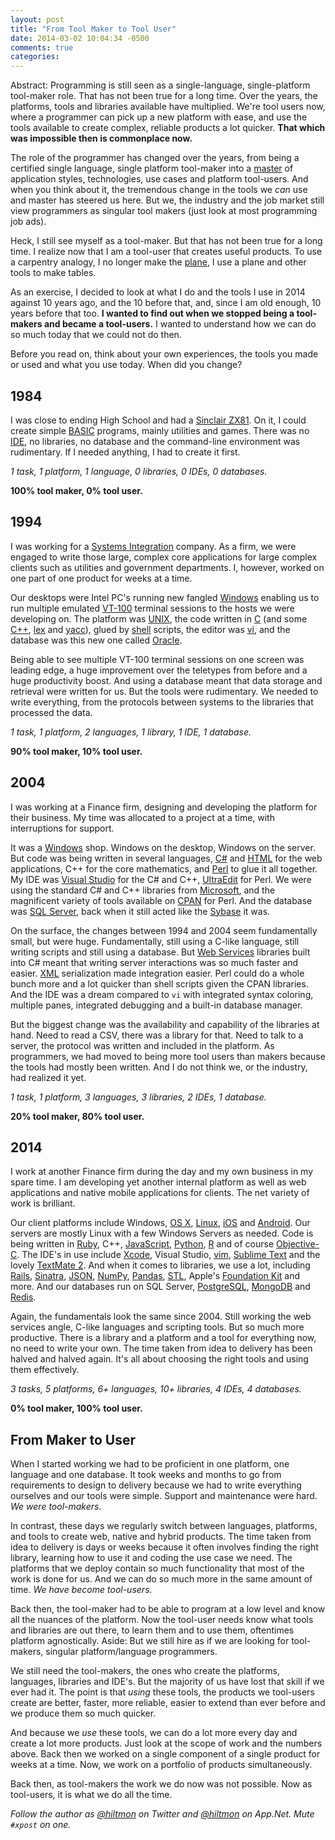 ```yaml
---
layout: post
title: "From Tool Maker to Tool User"
date: 2014-03-02 10:04:34 -0500
comments: true
categories: 
---
```


<span class="light">Abstract: Programming is still seen as a single-language, single-platform tool-maker role. That has not been true for a long time. Over the years, the platforms, tools and libraries available have multiplied. We're tool users now, where a programmer can pick up a new platform with ease, and use the tools available to create complex, reliable products a lot quicker. **That which was impossible then is commonplace now.**</span>

The role of the programmer has changed over the years, from being a certified single language, single platform tool-maker into a [master](http://pragprog.com/the-pragmatic-programmer) of application styles, technologies, use cases and platform tool-users. And when you think about it, the tremendous change in the tools we *can* use and master has steered us here. But we, the industry and the job market still view programmers as singular tool makers (just look at most programming job ads).

Heck, I still see myself as a tool-maker. But that has not been true for a long time. I realize now that I am a tool-user that creates useful products. To use a carpentry analogy, I no longer make the [plane][PLANE], I use a plane and other tools to make tables.

As an exercise, I decided to look at what I do and the tools I use in 2014 against 10 years ago, and the 10 before that, and, since I am old enough, 10 years before that too. **I wanted to find out when we stopped being a tool-makers and became a tool-users.** I wanted to understand how we can do so much today that we could not do then.

Before you read on, think about your own experiences, the tools you made or used and what you use today. When did you change?

## 1984

I was close to ending High School and had a [Sinclair ZX81](https://hiltmon.com/blog/2012/08/01/my-first-computer-sinclair-zx81/). On it, I could create simple [BASIC](http://en.wikipedia.org/wiki/BASIC) programs, mainly utilities and games. There was no [IDE](http://en.wikipedia.org/wiki/Integrated_development_environment), no libraries, no database and the command-line environment was rudimentary. If I needed anything, I had to create it first.

*1 task, 1 platform, 1 language, 0 libraries, 0 IDEs, 0 databases.*

**100% tool maker, 0% tool user.**

## 1994

I was working for a [Systems Integration](http://en.wikipedia.org/wiki/System_integration) company. As a firm, we were engaged to write those large, complex core applications for large complex clients such as utilities and government departments. I, however, worked on one part of one product for weeks at a time.

Our desktops were Intel PC's running new fangled [Windows](http://en.wikipedia.org/wiki/Microsoft_Windows) enabling us to run multiple emulated [VT-100](http://en.wikipedia.org/wiki/VT100) terminal sessions to the hosts we were developing on. The platform was [UNIX](http://en.wikipedia.org/wiki/Unix), the code written in [C][CPGM] (and some [C++](http://en.wikipedia.org/wiki/C++), [lex][LEX] and [yacc](http://en.wikipedia.org/wiki/Yacc)), glued by [shell](http://en.wikipedia.org/wiki/Unix_shell) scripts, the editor was [vi](http://en.wikipedia.org/wiki/Vi), and the database was this new one called [Oracle](http://www.oracle.com/index.html).

Being able to see multiple VT-100 terminal sessions on one screen was leading edge, a huge improvement over the teletypes from before and a huge productivity boost. And using a database meant that data storage and retrieval were written for us. But the tools were rudimentary. We needed to write everything, from the protocols between systems to the libraries that processed the data.

*1 task, 1 platform, 2 languages, 1 library, 1 IDE, 1 database.* 

**90% tool maker, 10% tool user.**

## 2004

I was working at a Finance firm, designing and developing the platform for their business. My time was allocated to a project at a time, with interruptions for support.

It was a [Windows](http://en.wikipedia.org/wiki/Microsoft_Windows) shop. Windows on the desktop, Windows on the server. But code was being written in several languages, [C#][CSHARP] and [HTML](http://en.wikipedia.org/wiki/HTML) for the web applications, C++ for the core mathematics, and [Perl](http://www.perl.org) to glue it all together. My IDE was [Visual Studio](http://en.wikipedia.org/wiki/Microsoft_Visual_Studio) for the C# and C++, [UltraEdit](http://www.ultraedit.com) for Perl. We were using the standard C# and C++ libraries from [Microsoft](http://en.wikipedia.org/wiki/Microsoft), and the magnificent variety of tools available on [CPAN](http://www.cpan.org) for Perl. And the database was [SQL Server](http://en.wikipedia.org/wiki/Microsoft_SQL_Server), back when it still acted like the [Sybase](http://en.wikipedia.org/wiki/Sybase) it was.

On the surface, the changes between 1994 and 2004 seem fundamentally small, but were huge. Fundamentally, still using a C-like language, still writing scripts and still using a database. But [Web Services](http://en.wikipedia.org/wiki/Web_service) libraries built into C# meant that writing server interactions was so much faster and easier. [XML](http://en.wikipedia.org/wiki/XML) serialization made integration easier. Perl could do a whole bunch more and a lot quicker than shell scripts given the CPAN libraries. And the IDE was a dream compared to `vi` with integrated syntax coloring, multiple panes, integrated debugging and a built-in database manager.

But the biggest change was the availability and capability of the libraries at hand. Need to read a CSV, there was a library for that. Need to talk to a server, the protocol was written and included in the platform. As programmers, we had moved to being more tool users than makers because the tools had mostly been written. And I do not think we, or the industry, had realized it yet.

*1 task, 1 platform, 3 languages, 3 libraries, 2 IDEs, 1 database.*

**20% tool maker, 80% tool user.**

## 2014

I work at another Finance firm during the day and my own business in my spare time. I am developing yet another internal platform as well as web applications and native mobile applications for clients. The net variety of work is brilliant.

Our client platforms include Windows, [OS X](http://en.wikipedia.org/wiki/OS_X), [Linux](http://en.wikipedia.org/wiki/Linux), [iOS](http://en.wikipedia.org/wiki/IOS) and [Android][ANDROID]. Our servers are mostly Linux with a few Windows Servers as needed. Code is being written in [Ruby](https://www.ruby-lang.org/en/), C++, [JavaScript](http://en.wikipedia.org/wiki/JavaScript), [Python](http://www.python.org), [R](http://www.r-project.org) and of course [Objective-C](http://en.wikipedia.org/wiki/Objective-C). The IDE's in use include [Xcode](http://en.wikipedia.org/wiki/Xcode), Visual Studio, [vim][VIM], [Sublime Text](http://www.sublimetext.com) and the lovely [TextMate 2](http://macromates.com). And when it comes to libraries, we use a lot, including [Rails](http://rubyonrails.org), [Sinatra](http://www.sinatrarb.com), [JSON](http://json.org), [NumPy](http://www.numpy.org), [Pandas](http://pandas.pydata.org), [STL](http://en.wikipedia.org/wiki/Standard_Template_Library), Apple's [Foundation Kit](http://en.wikipedia.org/wiki/Foundation_Kit) and more. And our databases run on SQL Server, [PostgreSQL](http://www.postgresql.org), [MongoDB](http://www.mongodb.org) and [Redis](http://redis.io).

Again, the fundamentals look the same since 2004. Still working the web services angle, C-like languages and scripting tools. But so much more productive. There is a library and a platform and a tool for everything now, no need to write your own. The time taken from idea to delivery has been halved and halved again. It's all about choosing the right tools and using them effectively.

*3 tasks, 5 platforms, 6+ languages, 10+ libraries, 4 IDEs, 4 databases.*

**0% tool maker, 100% tool user.**

## From Maker to User

When I started working we had to be proficient in one platform, one language and one database. It took weeks and months to go from requirements to design to delivery because we had to write everything ourselves and our tools were simple. Support and maintenance were hard. *We were tool-makers.*

In contrast, these days we regularly switch between languages, platforms, and tools to create web, native and hybrid products. The time taken from idea to delivery is days or weeks because it often involves finding the right library, learning how to use it and coding the use case we need. The platforms that we deploy contain so much functionality that most of the work is done for us. And we can do so much more in the same amount of time. *We have become tool-users.*

Back then, the tool-maker had to be able to program at a low level and know all the nuances of the platform. Now the tool-user needs know what tools and libraries are out there, to learn them and to use them, oftentimes platform agnostically. Aside: But we still hire as if we are looking for tool-makers, singular platform/language programmers.

We still need the tool-makers, the ones who create the platforms, languages, libraries and IDE's. But the majority of us have lost that skill if we ever had it. The point is that *using* these tools, the products we tool-users create are better, faster, more reliable, easier to extend than ever before and we produce them so much quicker.

And because we *use* these tools, we can do a lot more every day and create a lot more products. Just look at the scope of work and the numbers above. Back then we worked on a single component of a single product for weeks at a time. Now, we work on a portfolio of products simultaneously. 

Back then, as tool-makers the work we do now was not possible. Now as tool-users, it is what we do all the time.

*Follow the author as [@hiltmon](http://twitter.com/hiltmon) on Twitter and [@hiltmon](http://alpha.app.net/hiltmon) on App.Net. Mute `#xpost` on one.*

[PLANE]:	http://en.wikipedia.org/wiki/Plane_(tool)
[CPGM]:	http://en.wikipedia.org/wiki/C_(programming_language)
[LEX]:	http://en.wikipedia.org/wiki/Lex_(software)
[CSHARP]: http://en.wikipedia.org/wiki/C_Sharp_(programming_language)
[ANDROID]:	http://en.wikipedia.org/wiki/Android_(operating_system)
[VIM]:	http://en.wikipedia.org/wiki/Vim_(text_editor)